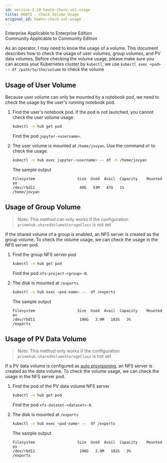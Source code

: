 ```yaml
---
id: version-3.10-howto-check-vol-usage
title: HOWTO - Check Volume Usage
original_id: howto-check-vol-usage
---
```

<div class="label-sect">
  <div class="ee-only tooltip">Enterprise
    <span class="tooltiptext">Applicable to Enterprise Edition</span>
  </div>
  <div class="ce-only tooltip">Community
    <span class="tooltiptext">Applicable to Community Edition</span>
  </div>
</div>

As an operator, I may need to know the usage of a volume. This document describes how to check the usage of user volumes, group volumes, and PV data volumes. Before checking the volume usage, please make sure you can access your Kubernetes cluster by `kubectl`, we use `kubectl exec <pod> -- df /path/to/the/volume` to check the volume

## Usage of User Volume

Because user volume can only be mounted by a notebook pod, we need to check the usage by the user's running notebook pod.

1. Find the user's notebook pod. If the pod is not launched, you cannot check the user volume usage.

    ```bash
    kubectl -n hub get pod
    ```

    Find the pod `jupyter-<username>`.

1. The user volume is mounted at `/home/jovyan`. Use the command `df` to check the usage.

   ```bash
   kubectl -n hub exec jupyter-<username> -- df -h /home/jovyan
   ```

   The sample output

   ```text
   Filesystem                   Size  Used  Avail  Capacity    Mounted on
   /dev/rbd11                    49G   53M   47G   1%          /home/jovyan
   ```

## Usage of Group Volume

> Note: This method can only works if the configuration `primehub.sharedVolumeStorageClass` is not set

If the shared volume of a group is enabled, an NFS server is created as the group volume. To check the volume usage, we can check the usage in the NFS server pod.

1. Find the group NFS server pod

    ```bash
    kubectl -n hub get pod
    ```

    Find the pod `nfs-project-<group>-0`.

1. The disk is mounted at `/exports`

   ```bash
   kubectl -n hub exec <pod-name> --  df /exports
   ```

   The sample output

   ```text
   Filesystem                   Size  Used  Avail  Capacity    Mounted on
   /dev/rbd11                    196G   3.9M   182G   3%       /exports
   ```

## Usage of PV Data Volume

> Note: This method only works if the configuration `primehub.sharedVolumeStorageClass` is not set

If a PV data volume is configured as [auto provisioning](../guide_manual/admin-volume#persistent-volume), an NFS server is created as the data volume. To check the volume usage, we can check the usage in the NFS server pod.

1. Find the pod of the PV data volume NFS server

    ```bash
    kubectl -n hub get pod
    ```

    Find the pod `nfs-dataset-<dataset>-0`.

1. The disk is mounted at `/exports`

   ```bash
   kubectl -n hub exec <pod-name> --  df /exports
   ```

   The sample output.

   ```text
   Filesystem                   Size  Used  Avail  Capacity    Mounted on
   /dev/rbd11                    196G   3.9M   182G   3%       /exports
   ```